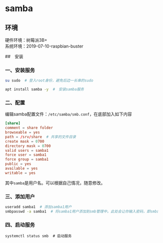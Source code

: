 # samba

## 环境

硬件环境：树莓派3B+  
系统环境：2019-07-10-raspbian-buster

##　安装

### 一、安装服务

``` sh
su sudo  # 登入root身份，避免后边一长串的sudo

apt install samba -y  #　安装samba服务
```

### 二、配置

编辑samba配置文件：`/etc/samba/smb.conf`，在底部加入如下内容

```conf
[share]
comment = share folder
browseable = yes
path = /srv/share  # 共享的文件目录
create mask = 0700
directory mask = 0700
valid users = samba1
force user = samba1
force group = samba1
public = yes
available = yes
writable = yes
```

其中`samba`是用户名。可以根据自己情况，随意修改。

### 三、添加用户

```bash
useradd samba1  # 添加samba1用户
smbpasswd -a samba1  # 将samba1用户添加到smb管理中。此处会让你输入密码，即smb的登录密码
```

### 四、启动服务

```
systemctl status smb  # 启动服务
```

